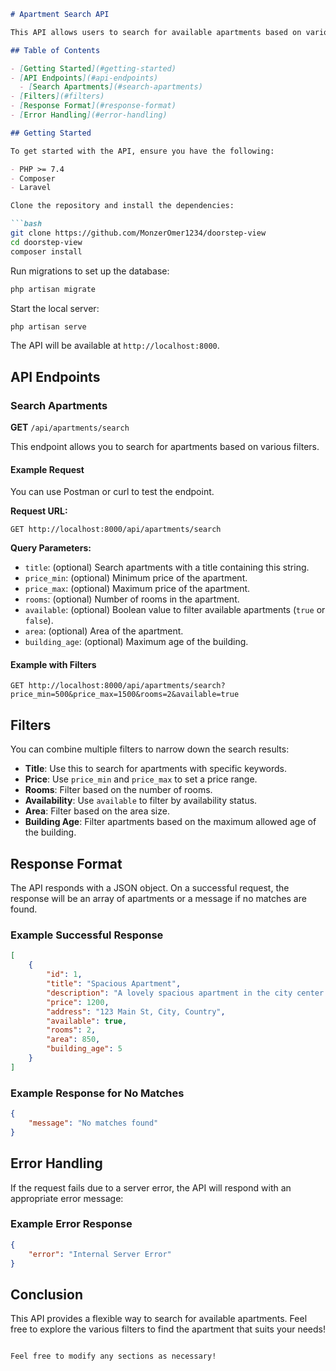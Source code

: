```markdown
# Apartment Search API

This API allows users to search for available apartments based on various filters. It is built using Laravel and provides endpoints to retrieve apartment listings.

## Table of Contents

- [Getting Started](#getting-started)
- [API Endpoints](#api-endpoints)
  - [Search Apartments](#search-apartments)
- [Filters](#filters)
- [Response Format](#response-format)
- [Error Handling](#error-handling)

## Getting Started

To get started with the API, ensure you have the following:

- PHP >= 7.4
- Composer
- Laravel

Clone the repository and install the dependencies:

```bash
git clone https://github.com/MonzerOmer1234/doorstep-view
cd doorstep-view
composer install
```

Run migrations to set up the database:

```bash
php artisan migrate
```

Start the local server:

```bash
php artisan serve
```

The API will be available at `http://localhost:8000`.

## API Endpoints

### Search Apartments

**GET** `/api/apartments/search`

This endpoint allows you to search for apartments based on various filters.

#### Example Request

You can use Postman or curl to test the endpoint.

**Request URL:**
```
GET http://localhost:8000/api/apartments/search
```

**Query Parameters:**
- `title`: (optional) Search apartments with a title containing this string.
- `price_min`: (optional) Minimum price of the apartment.
- `price_max`: (optional) Maximum price of the apartment.
- `rooms`: (optional) Number of rooms in the apartment.
- `available`: (optional) Boolean value to filter available apartments (`true` or `false`).
- `area`: (optional) Area of the apartment.
- `building_age`: (optional) Maximum age of the building.

#### Example with Filters

```http
GET http://localhost:8000/api/apartments/search?price_min=500&price_max=1500&rooms=2&available=true
```

## Filters

You can combine multiple filters to narrow down the search results:

- **Title**: Use this to search for apartments with specific keywords.
- **Price**: Use `price_min` and `price_max` to set a price range.
- **Rooms**: Filter based on the number of rooms.
- **Availability**: Use `available` to filter by availability status.
- **Area**: Filter based on the area size.
- **Building Age**: Filter apartments based on the maximum allowed age of the building.

## Response Format

The API responds with a JSON object. On a successful request, the response will be an array of apartments or a message if no matches are found.

### Example Successful Response

```json
[
    {
        "id": 1,
        "title": "Spacious Apartment",
        "description": "A lovely spacious apartment in the city center.",
        "price": 1200,
        "address": "123 Main St, City, Country",
        "available": true,
        "rooms": 2,
        "area": 850,
        "building_age": 5
    }
]
```

### Example Response for No Matches

```json
{
    "message": "No matches found"
}
```

## Error Handling

If the request fails due to a server error, the API will respond with an appropriate error message:

### Example Error Response

```json
{
    "error": "Internal Server Error"
}
```

## Conclusion

This API provides a flexible way to search for available apartments. Feel free to explore the various filters to find the apartment that suits your needs!
```

Feel free to modify any sections as necessary!